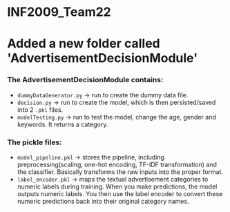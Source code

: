 # INF2009_Team22

<h1>
Added a new folder called 'AdvertisementDecisionModule'
</h1>

<h3>The AdvertisementDecisionModule contains:</h3>

- `dummyDataGenerator.py` -> run to create the dummy data file.
- `decision.py` -> run to create the model, which is then persisted/saved into 2 `.pkl` files.
- `modelTesting.py` -> run to test the model, change the age, gender and keywords. It returns a category.

<h3>The pickle files:</h3>

- `model_pipeline.pkl` -> stores the pipeline, including preprocessing(scaling, one-hot encoding, TF-IDF transformation) and the classifier. Basically transforms the raw inputs into the proper format.
- `label_encoder.pkl` -> maps the textual advertisement categories to numeric labels during training. When you make predictions, the model outputs numeric labels. You then use the label encoder to convert these numeric predictions back into their original category names. 